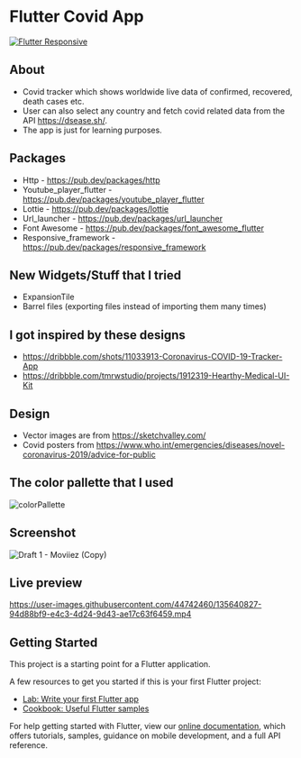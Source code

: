 # Flutter Covid App
[![Flutter Responsive](https://img.shields.io/badge/flutter-responsive-brightgreen.svg?style=flat-square)](https://github.com/Codelessly/ResponsiveFramework)

## About
- Covid tracker which shows worldwide live data of confirmed, recovered, death cases etc. 
- User can also select any country and fetch covid related data from the API https://dsease.sh/.
- The app is just for learning purposes.

## Packages
- Http - https://pub.dev/packages/http
- Youtube_player_flutter - https://pub.dev/packages/youtube_player_flutter
- Lottie - https://pub.dev/packages/lottie
- Url_launcher - https://pub.dev/packages/url_launcher
- Font Awesome - https://pub.dev/packages/font_awesome_flutter
- Responsive_framework - https://pub.dev/packages/responsive_framework

## New Widgets/Stuff that I tried
- ExpansionTile 
- Barrel files (exporting files instead of importing them many times)

 ## I got inspired by these designs
- https://dribbble.com/shots/11033913-Coronavirus-COVID-19-Tracker-App
- https://dribbble.com/tmrwstudio/projects/1912319-Hearthy-Medical-UI-Kit

## Design
- Vector images are from https://sketchvalley.com/
- Covid posters from https://www.who.int/emergencies/diseases/novel-coronavirus-2019/advice-for-public

## The color pallette that I used
![colorPallette](https://user-images.githubusercontent.com/44742460/135619610-db06dddb-6136-44f0-9df5-84721d61035e.PNG)

## Screenshot
![Draft 1 - Moviiez (Copy)](https://user-images.githubusercontent.com/44742460/135717879-6b57ee13-e574-4527-901e-1903fd3c433d.png)


## Live preview

https://user-images.githubusercontent.com/44742460/135640827-94d88bf9-e4c3-4d24-9d43-ae17c63f6459.mp4



## Getting Started

This project is a starting point for a Flutter application.

A few resources to get you started if this is your first Flutter project:

- [Lab: Write your first Flutter app](https://flutter.dev/docs/get-started/codelab)
- [Cookbook: Useful Flutter samples](https://flutter.dev/docs/cookbook)

For help getting started with Flutter, view our
[online documentation](https://flutter.dev/docs), which offers tutorials,
samples, guidance on mobile development, and a full API reference.
